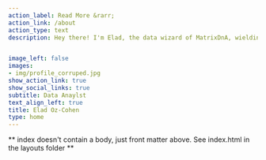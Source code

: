 ```yaml
---
action_label: Read More &rarr;
action_link: /about
action_type: text
description: Hey there! I'm Elad, the data wizard of MatrixDnA, wielding Python and BI tools to sprinkle some magic on decision-making and growth. I'm based in Rishon-Lezion, Israel, where I fuel my coding spells with coffee (totally not an addict), stay fit with CrossFit, dive into books, and cherish moments with my people. In this cozy corner of the internet, I'll be your guide through the enchanting realms of data analytics, visualization, coding (think SQL, R, Python), and all things science. Join me for a ride through the data wilderness!


image_left: false
images:
- img/profile_corruped.jpg 
show_action_link: true
show_social_links: true
subtitle: Data Anaylst 
text_align_left: true
title: Elad Oz-Cohen
type: home
---
```


\*\* index doesn't contain a body, just front matter above. See index.html in the layouts folder \*\*
